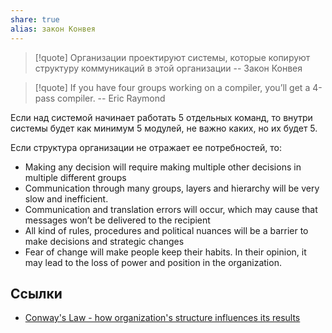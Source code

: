 ```yaml
---
share: true
alias: закон Конвея
---
```


>[!quote]
>Организации проектируют системы, которые копируют структуру коммуникаций в этой организации
> \-- Закон Конвея

>[!quote]
>If you have four groups working on a compiler, you’ll get a 4-pass compiler.
 >\-- Eric Raymond

Если над системой начинает работать 5 отдельных команд, то внутри системы будет как минимум 5 модулей, не важно каких, но их будет 5.

Если структура организации не отражает ее потребностей, то:
 * Making any decision will require making multiple other decisions in multiple different groups
 * Communication through many groups, layers and hierarchy will be very slow and inefficient.
 * Communication and translation errors will occur, which may cause that messages won’t be delivered to the recipient
 * All kind of rules, procedures and political nuances will be a barrier to make decisions and strategic changes
 * Fear of change will make people keep their habits. In their opinion, it may lead to the loss of power and position in the organization.

## Ссылки
- [Conway's Law - how organization's structure influences its results](https://radekmaziarka.pl/2021/03/14/conways-law-how-organizations-structure-influences-its-results/)
